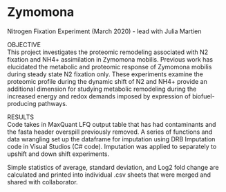 # Zymomona

Nitrogen Fixation Experiment (March 2020) - lead with Julia Martien 

OBJECTIVE  
This project investigates the proteomic remodeling associated with N2 fixation and NH4+ assimilation in Zymomona mobilis. Previous work has elucidated the metabolic and proteomic response of Zymomona mobilis during steady state N2 fixation only. These experiments examine the proteomic profile during the dynamic shift of N2 and NH4+ provide an additional dimension for studying metabolic remodeling during the increased energy and redox demands imposed by expression of biofuel-producing pathways.  

RESULTS  
Code takes in MaxQuant LFQ output table that has had contaminants and the fasta header overspill previously removed. A series of functions and data wrangling set up the dataframe for imputation using DRB Imputation code in Visual Studios (C# code). Imputation was applied to separately to upshift and down shift experiments. 

Simple statistics of average, standard deviation, and Log2 fold change are calculated and printed into individual .csv sheets that were merged and shared with collaborator. 


